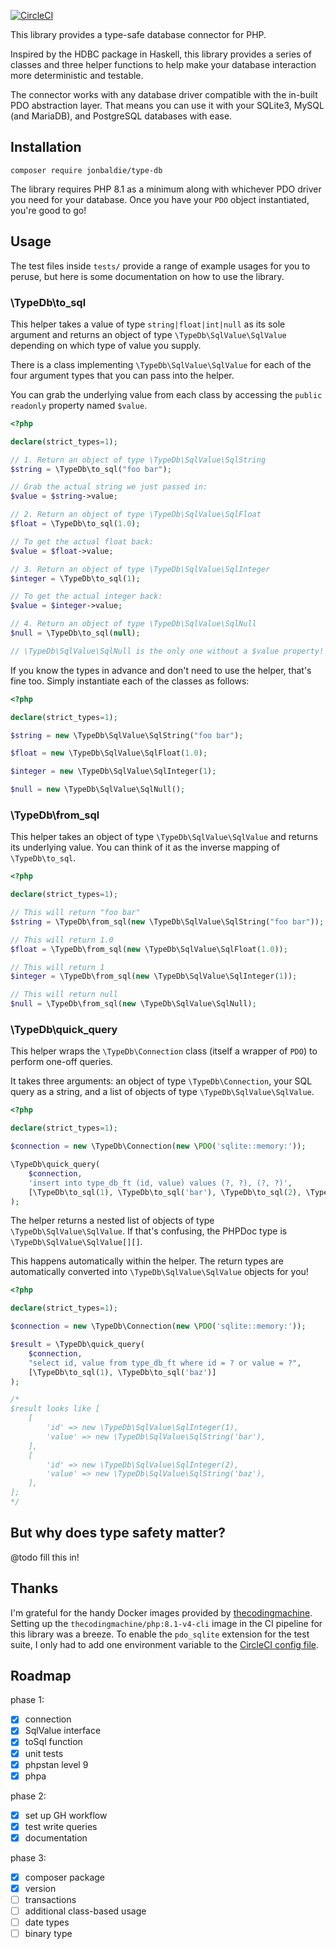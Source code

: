 [![CircleCI](https://dl.circleci.com/status-badge/img/gh/jonbaldie/type-db/tree/main.svg?style=shield)](https://dl.circleci.com/status-badge/redirect/gh/jonbaldie/type-db/tree/main)

This library provides a type-safe database connector for PHP. 

Inspired by the HDBC package in Haskell, this library provides a series of classes and three helper functions to help make your database interaction more deterministic and testable.

The connector works with any database driver compatible with the in-built PDO abstraction layer. That means you can use it with your SQLite3, MySQL (and MariaDB), and PostgreSQL databases with ease. 

## Installation

```
composer require jonbaldie/type-db
```

The library requires PHP 8.1 as a minimum along with whichever PDO driver you need for your database. Once you have your `PDO` object instantiated, you're good to go!

## Usage

The test files inside `tests/` provide a range of example usages for you to peruse, but here is some documentation on how to use the library.

### \TypeDb\to_sql

This helper takes a value of type `string|float|int|null` as its sole argument and returns an object of type `\TypeDb\SqlValue\SqlValue` depending on which type of value you supply.

There is a class implementing `\TypeDb\SqlValue\SqlValue` for each of the four argument types that you can pass into the helper.

You can grab the underlying value from each class by accessing the `public readonly` property named `$value`.

```php
<?php

declare(strict_types=1);

// 1. Return an object of type \TypeDb\SqlValue\SqlString
$string = \TypeDb\to_sql("foo bar");

// Grab the actual string we just passed in:
$value = $string->value;

// 2. Return an object of type \TypeDb\SqlValue\SqlFloat
$float = \TypeDb\to_sql(1.0);

// To get the actual float back:
$value = $float->value;

// 3. Return an object of type \TypeDb\SqlValue\SqlInteger
$integer = \TypeDb\to_sql(1);

// To get the actual integer back:
$value = $integer->value;

// 4. Return an object of type \TypeDb\SqlValue\SqlNull
$null = \TypeDb\to_sql(null);

// \TypeDb\SqlValue\SqlNull is the only one without a $value property!
```

If you know the types in advance and don't need to use the helper, that's fine too. Simply instantiate each of the classes as follows:

```php
<?php

declare(strict_types=1);

$string = new \TypeDb\SqlValue\SqlString("foo bar");

$float = new \TypeDb\SqlValue\SqlFloat(1.0);

$integer = new \TypeDb\SqlValue\SqlInteger(1);

$null = new \TypeDb\SqlValue\SqlNull();
```

### \TypeDb\from_sql

This helper takes an object of type `\TypeDb\SqlValue\SqlValue` and returns its underlying value. You can think of it as the inverse mapping of `\TypeDb\to_sql`.

```php
<?php

declare(strict_types=1);

// This will return "foo bar"
$string = \TypeDb\from_sql(new \TypeDb\SqlValue\SqlString("foo bar"));

// This will return 1.0
$float = \TypeDb\from_sql(new \TypeDb\SqlValue\SqlFloat(1.0));

// This will return 1
$integer = \TypeDb\from_sql(new \TypeDb\SqlValue\SqlInteger(1));

// This will return null
$null = \TypeDb\from_sql(new \TypeDb\SqlValue\SqlNull);
```

### \TypeDb\quick_query

This helper wraps the `\TypeDb\Connection` class (itself a wrapper of `PDO`) to perform one-off queries.

It takes three arguments: an object of type `\TypeDb\Connection`, your SQL query as a string, and a list of objects of type `\TypeDb\SqlValue\SqlValue`.

```php
<?php

declare(strict_types=1);

$connection = new \TypeDb\Connection(new \PDO('sqlite::memory:'));

\TypeDb\quick_query(
    $connection,
    'insert into type_db_ft (id, value) values (?, ?), (?, ?)',
    [\TypeDb\to_sql(1), \TypeDb\to_sql('bar'), \TypeDb\to_sql(2), \TypeDb\to_sql('baz')]
);
```

The helper returns a nested list of objects of type `\TypeDb\SqlValue\SqlValue`. If that's confusing, the PHPDoc type is `\TypeDb\SqlValue\SqlValue[][]`.

This happens automatically within the helper. The return types are automatically converted into `\TypeDb\SqlValue\SqlValue` objects for you!

```php
<?php

declare(strict_types=1);

$connection = new \TypeDb\Connection(new \PDO('sqlite::memory:'));

$result = \TypeDb\quick_query(
    $connection,
    "select id, value from type_db_ft where id = ? or value = ?",
    [\TypeDb\to_sql(1), \TypeDb\to_sql('baz')]
);

/*
$result looks like [
    [
        'id' => new \TypeDb\SqlValue\SqlInteger(1),
        'value' => new \TypeDb\SqlValue\SqlString('bar'),
    ],
    [
        'id' => new \TypeDb\SqlValue\SqlInteger(2),
        'value' => new \TypeDb\SqlValue\SqlString('baz'),
    ],
];
*/
```

## But why does type safety matter?

@todo fill this in!

## Thanks

I'm grateful for the handy Docker images provided by [thecodingmachine](https://github.com/thecodingmachine/docker-images-php). Setting up the `thecodingmachine/php:8.1-v4-cli` image in the CI pipeline for this library was a breeze. To enable the `pdo_sqlite` extension for the test suite, I only had to add one environment variable to the [CircleCI config file](./.circleci/config.yml#L8).

## Roadmap

phase 1:

- [x] connection
- [x] SqlValue interface
- [x] toSql function
- [x] unit tests
- [x] phpstan level 9
- [x] phpa

phase 2:

- [x] set up GH workflow
- [x] test write queries
- [x] documentation

phase 3: 

- [x] composer package
- [x] version
- [ ] transactions
- [ ] additional class-based usage
- [ ] date types
- [ ] binary type
